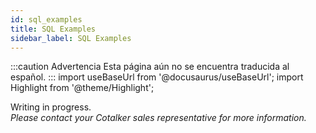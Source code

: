 ```yaml
---
id: sql_examples
title: SQL Examples
sidebar_label: SQL Examples
---
```


:::caution Advertencia
Esta página aún no se encuentra traducida al español.
:::
import useBaseUrl from '@docusaurus/useBaseUrl'; 
import Highlight from '@theme/Highlight';

<span className="hero__title">Writing in progress.</span>
<br/>
<span className="hero__subtitle"><em>Please contact your Cotalker sales representative for more information.</em></span>
